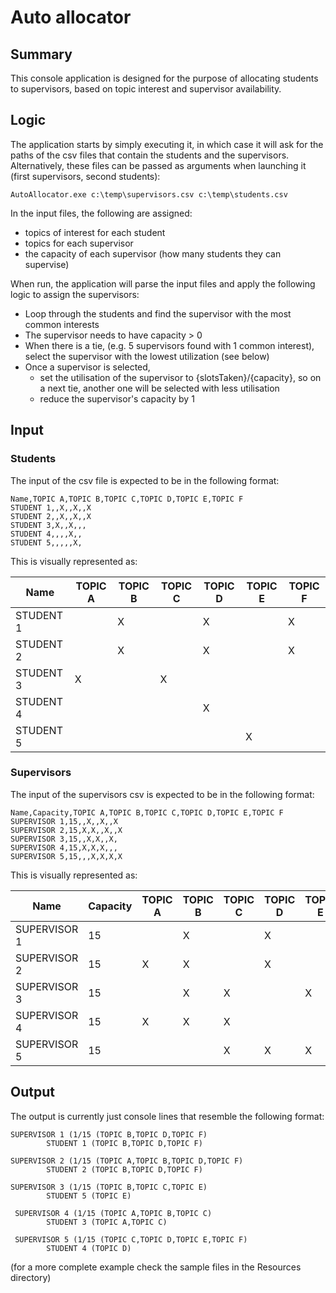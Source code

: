﻿# Auto allocator

## Summary

This console application is designed for the purpose of allocating students to supervisors, 
based on topic interest and supervisor availability.

## Logic

The application starts by simply executing it, in which case it will ask for the paths of 
the csv files that contain the students and the supervisors. Alternatively, these files can
be passed as arguments when launching it (first supervisors, second students):
```
AutoAllocator.exe c:\temp\supervisors.csv c:\temp\students.csv
```

In the input files, the following are assigned:
* topics of interest for each student 
* topics for each supervisor
* the capacity of each supervisor (how many students they can supervise)

When run, the application will parse the input files and apply the following logic to assign the supervisors:
- Loop through the students and find the supervisor with the most common interests
- The supervisor needs to have capacity  > 0
- When there is a tie, (e.g. 5 supervisors found with 1 common interest), select the supervisor with the lowest utilization (see below)
- Once a supervisor is selected, 
  - set the utilisation of the supervisor to {slotsTaken}/{capacity}, so on a next tie, another one will be selected with less utilisation
  - reduce the supervisor's capacity by 1

## Input

### Students

The input of the csv file is expected to be in the following format:

```
Name,TOPIC A,TOPIC B,TOPIC C,TOPIC D,TOPIC E,TOPIC F
STUDENT 1,,X,,X,,X
STUDENT 2,,X,,X,,X
STUDENT 3,X,,X,,,
STUDENT 4,,,,X,,
STUDENT 5,,,,,X,
```
This is visually represented as:

| Name      | TOPIC A | TOPIC B | TOPIC C | TOPIC D | TOPIC E | TOPIC F |
|-----------|---------|---------|---------|---------|---------|---------|
| STUDENT 1 |         | X       |         | X       |         | X       |
| STUDENT 2 |         | X       |         | X       |         | X       |
| STUDENT 3 | X       |         | X       |         |         |         |
| STUDENT 4 |         |         |         | X       |         |         |
| STUDENT 5 |         |         |         |         | X       |         |

### Supervisors

The input of the supervisors csv is expected to be in the following format:

```
Name,Capacity,TOPIC A,TOPIC B,TOPIC C,TOPIC D,TOPIC E,TOPIC F
SUPERVISOR 1,15,,X,,X,,X
SUPERVISOR 2,15,X,X,,X,,X
SUPERVISOR 3,15,,X,X,,X,
SUPERVISOR 4,15,X,X,X,,,
SUPERVISOR 5,15,,,X,X,X,X
```

This is visually represented as:

| Name         | Capacity | TOPIC A | TOPIC B | TOPIC C | TOPIC D | TOPIC E | TOPIC F |
|--------------|----------|---------|---------|---------|---------|---------|---------|
| SUPERVISOR 1 | 15       |         | X       |         | X       |         | X       |
| SUPERVISOR 2 | 15       | X       | X       |         | X       |         | X       |
| SUPERVISOR 3 | 15       |         | X       | X       |         | X       |         |
| SUPERVISOR 4 | 15       | X       | X       | X       |         |         |         |
| SUPERVISOR 5 | 15       |         |         | X       | X       | X       | X       |

## Output

The output is currently just console lines that resemble the following format:
```
SUPERVISOR 1 (1/15 (TOPIC B,TOPIC D,TOPIC F)
        STUDENT 1 (TOPIC B,TOPIC D,TOPIC F)

SUPERVISOR 2 (1/15 (TOPIC A,TOPIC B,TOPIC D,TOPIC F)
        STUDENT 2 (TOPIC B,TOPIC D,TOPIC F)

SUPERVISOR 3 (1/15 (TOPIC B,TOPIC C,TOPIC E)
        STUDENT 5 (TOPIC E)
 
 SUPERVISOR 4 (1/15 (TOPIC A,TOPIC B,TOPIC C)
        STUDENT 3 (TOPIC A,TOPIC C) 
 
 SUPERVISOR 5 (1/15 (TOPIC C,TOPIC D,TOPIC E,TOPIC F)
        STUDENT 4 (TOPIC D)     
```
(for a more complete example check the sample files in the Resources directory)